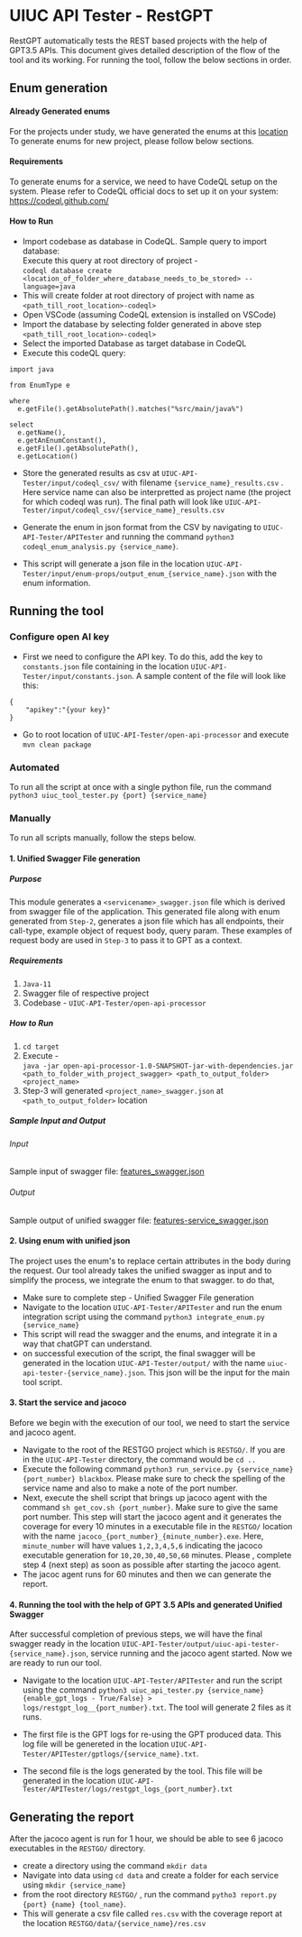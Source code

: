 # UIUC API Tester - RestGPT
RestGPT automatically tests the REST based projects with the help of GPT3.5 APIs. 
This document gives detailed description of the flow of the tool and its working.
For running the tool, follow the below sections in order.

## Enum generation

#### Already Generated enums
For the projects under study, we have generated the enums at this [location](https://github.com/akshathsk/REST_Go/tree/UIUC-API-Tester/UIUC-API-Tester/input/enum-props)
</br>
To generate enums for new project, please follow below sections.
#### Requirements
To generate enums for a service, we need to have CodeQL setup on the system.
Please refer to CodeQL official docs to set up it on your system: https://codeql.github.com/

#### How to Run
- Import codebase as database in CodeQL. Sample query to import database: </br>
Execute this query at root directory of project - </br>
``codeql database create <location_of_folder_where_database_needs_to_be_stored> --language=java``
- This will create folder at root directory of project with name as ``<path_till_root_location>-codeql>``
- Open VSCode (assuming CodeQL extension is installed on VSCode)
- Import the database by selecting folder generated in above step ``<path_till_root_location>-codeql>``
- Select the imported Database as target database in CodeQL
- Execute this codeQL query: 
```
import java

from EnumType e

where 
  e.getFile().getAbsolutePath().matches("%src/main/java%")

select 
  e.getName(),
  e.getAnEnumConstant(),
  e.getFile().getAbsolutePath(),
  e.getLocation()
```

- Store the generated results as csv at ```UIUC-API-Tester/input/codeql_csv/``` with filename ```{service_name}_results.csv``` . Here service name can also be interpretted as project name (the project for which codeql was run). The final path will look like ```UIUC-API-Tester/input/codeql_csv/{service_name}_results.csv```

- Generate the enum in json format from the CSV by navigating to ```UIUC-API-Tester/APITester``` and running the command ```python3 codeql_enum_analysis.py {service_name}```.

- This script will generate a json file in the location ```UIUC-API-Tester/input/enum-props/output_enum_{service_name}.json``` with the enum information.




## Running the tool

### Configure open AI key

- First we need to configure the API key. To do this, add the key to ```constants.json``` file containing in the location ```UIUC-API-Tester/input/constants.json```. A sample content of the file will look like this:
```
{
    "apikey":"{your key}"
}
```
- Go to root location of ``UIUC-API-Tester/open-api-processor`` and execute ``mvn clean package``


### Automated

To run all the script at once with a single python file, run the command ```python3 uiuc_tool_tester.py {port} {service_name}```

### Manually

To run all scripts manually, follow the steps below.

#### 1. Unified Swagger File generation

##### Purpose 
This module generates a ``<servicename>_swagger.json`` file which is derived from swagger file 
of the application. This generated file along with enum generated from ``Step-2``, generates 
a json file which has all endpoints, their call-type, example object of request body, query param.
These examples of request body are used in ``Step-3`` to pass it to GPT as a context.

##### Requirements
1. ``Java-11``
2. Swagger file of respective project
3. Codebase - ``UIUC-API-Tester/open-api-processor``

##### How to Run
1. ``cd target``
2. Execute - </br>
``java -jar open-api-processor-1.0-SNAPSHOT-jar-with-dependencies.jar <path_to_folder_with_project_swagger> <path_to_output_folder> <project_name>``
3. Step-3 will generated ``<project_name>_swagger.json`` at ``<path_to_output_folder>`` location

##### Sample Input and Output

###### Input
Sample input of swagger file: [features_swagger.json](https://github.com/akshathsk/REST_Go/blob/UIUC-API-Tester/doc/features_swagger.json)
###### Output
Sample output of unified swagger file: [features-service_swagger.json](https://github.com/akshathsk/REST_Go/blob/UIUC-API-Tester/UIUC-API-Tester/input/swagger/features-service_swagger.json)


#### 2. Using enum with unified json
The project uses the enum's to replace certain attributes in the body during the request. Our tool already takes the unified swagger as input and to simplify the process, we integrate the enum to that swagger. to do that,

- Make sure to complete step - Unified Swagger File generation
- Navigate to the location ```UIUC-API-Tester/APITester``` and run the enum integration script using the command ```python3 integrate_enum.py {service_name}```
- This script will read the swagger and the enums, and integrate it in a way that chatGPT can understand.
- on successful execution of the script, the final swagger will be generated in the location ```UIUC-API-Tester/output/``` with the name ```uiuc-api-tester-{service_name}.json```. This json will be the input for the main tool script.

#### 3. Start the service and jacoco
Before we begin with the execution of our tool, we need to start the service and jacoco agent.
- Navigate to the root of the RESTGO project which is ```RESTGO/```. If you are in the ``UIUC-API-Tester`` directory, the command would be ```cd ..```
- Execute the following command ```python3 run_service.py {service_name} {port_number} blackbox```. Please make sure to check the spelling of the service name and also to make a note of the port number.
- Next, execute the shell script that brings up jacoco agent with the command ```sh get_cov.sh {port_number}```. Make sure to give the same port number. This step will start the jacoco agent and it generates the coverage for every 10 minutes in a executable file in the ```RESTGO/``` location with the name ```jacoco_{port_number}_{minute_number}.exe```. Here, ```minute_number``` will have values ```1,2,3,4,5,6``` indicating the jacoco executable generation for ```10,20,30,40,50,60``` minutes. Please , complete step 4 (next step) as soon as possible after starting the jacoco agent.
- The jacoc agent runs for 60 minutes and then we can generate the report.


#### 4. Running the tool with the help of GPT 3.5 APIs and generated Unified Swagger
After successful completion of previous steps, we will have the final swagger ready in the location ```UIUC-API-Tester/output/uiuc-api-tester-{service_name}.json```, service running and the jacoco agent started. Now we are ready to run our tool.

- Navigate to the location ```UIUC-API-Tester/APITester``` and run the script using the command ```python3 uiuc_api_tester.py {service_name} {enable_gpt_logs - True/False} > logs/restgpt_log__{port_number}.txt```. The tool will generate 2 files as it runs.

- The first file is the GPT logs for re-using the GPT produced data. This log file will be genereted in the location ```UIUC-API-Tester/APITester/gptlogs/{service_name}.txt```.

- The second file is the logs generated by the tool. This file will be generated in the location ```UIUC-API-Tester/APITester/logs/restgpt_logs_{port_number}.txt```


## Generating the report
After the jacoco agent is run for 1 hour, we should be able to see 6 jacoco executables in the ```RESTGO/``` directory. 
- create a directory using the command ```mkdir data```
- Navigate into data using ```cd data``` and create a folder for each service using ```mkdir {service_name}```
- from the root directory ```RESTGO/``` , run the command ```pytho3 report.py {port} {name} {tool_name}```.
- This will generate a csv file called ```res.csv``` with the coverage report at the location ```RESTGO/data/{service_name}/res.csv```



